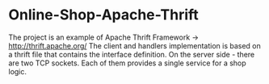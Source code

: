 # Online-Shop-Apache-Thrift
The project is an example of Apache Thrift Framework -> http://thrift.apache.org/
The client and handlers implementation is based on a thrift file that contains the interface definition. 
On the server side - there are two TCP sockets. Each of them provides a single service for a shop logic. 
